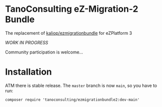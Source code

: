 TanoConsulting eZ-Migration-2 Bundle
====================================

The replacement of [kaliop/ezmigrationbundle](https://github.com/kaliop-uk/ezmigrationbundle) for eZPlatform 3

*WORK IN PROGRESS*

Community participation is welcome...

# Installation

ATM there is stable release. The `master` branch is now `main`, so you have to run:

    composer require 'tanoconsulting/ezmigrationbundle2:dev-main'
